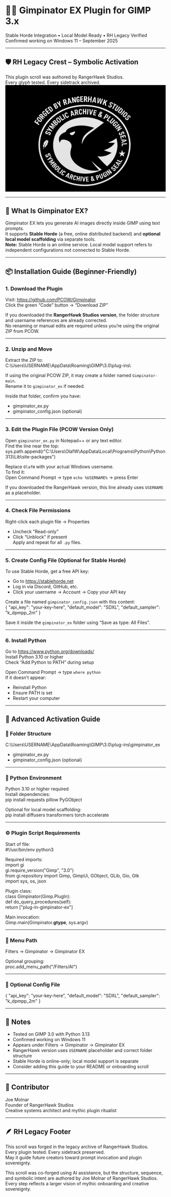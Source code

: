# 🧙‍♂️ Gimpinator EX Plugin for GIMP 3.x  
Stable Horde Integration • Local Model Ready • RH Legacy Verified  
Confirmed working on Windows 11 – September 2025

---

## 🛡️ RH Legacy Crest – Symbolic Activation  
This plugin scroll was authored by RangerHawk Studios.  
Every glyph tested. Every sidetrack archived.  
![RH Legacy Crest](../assets/crest.png)



---

## 🌱 What Is Gimpinator EX?  
Gimpinator EX lets you generate AI images directly inside GIMP using text prompts.  
It supports **Stable Horde** (a free, online distributed backend) and **optional local model scaffolding** via separate tools.  
**Note:** Stable Horde is an online service. Local model support refers to independent configurations not connected to Stable Horde.

---

## 📦 Installation Guide (Beginner-Friendly)  

### 1. Download the Plugin  
Visit: https://github.com/PCOW/Gimpinator  
Click the green “Code” button → “Download ZIP”  

If you downloaded the **RangerHawk Studios version**, the folder structure and username references are already corrected.  
No renaming or manual edits are required unless you’re using the original ZIP from PCOW.

---

### 2. Unzip and Move  
Extract the ZIP to:  
C:\Users\USERNAME\AppData\Roaming\GIMP\3.0\plug-ins\  

If using the original PCOW ZIP, it may create a folder named `Gimpinator-main`.  
Rename it to `gimpinator_ex` if needed.  

Inside that folder, confirm you have:  
- gimpinator_ex.py  
- gimpinator_config.json (optional)

---

### 3. Edit the Plugin File (PCOW Version Only)  
Open `gimpinator_ex.py` in Notepad++ or any text editor.  
Find the line near the top:  
sys.path.append(r"C:\Users\OlafW\AppData\Local\Programs\Python\Python313\Lib\site-packages")  

Replace `OlafW` with your actual Windows username.  
To find it:  
Open Command Prompt → type `echo %USERNAME%` → press Enter  

If you downloaded the RangerHawk version, this line already uses `USERNAME` as a placeholder.

---

### 4. Check File Permissions  
Right-click each plugin file → Properties  
- Uncheck “Read-only”  
- Click “Unblock” if present  
Apply and repeat for all `.py` files.

---

### 5. Create Config File (Optional for Stable Horde)  
To use Stable Horde, get a free API key:  
- Go to https://stablehorde.net  
- Log in via Discord, GitHub, etc.  
- Click your username → Account → Copy your API key  

Create a file named `gimpinator_config.json` with this content:  
{ "api_key": "your-key-here", "default_model": "SDXL", "default_sampler": "k_dpmpp_2m" }  

Save it inside the `gimpinator_ex` folder using “Save as type: All Files”.

---

### 6. Install Python  
Go to https://www.python.org/downloads/  
Install Python 3.10 or higher  
Check “Add Python to PATH” during setup  

Open Command Prompt → type `where python`  
If it doesn’t appear:  
- Reinstall Python  
- Ensure PATH is set  
- Restart your computer

---

## 🧠 Advanced Activation Guide  

### 📁 Folder Structure  
C:\Users\USERNAME\AppData\Roaming\GIMP\3.0\plug-ins\gimpinator_ex  
- gimpinator_ex.py  
- gimpinator_config.json (optional)

---

### 🐍 Python Environment  
Python 3.10 or higher required  
Install dependencies:  
pip install requests pillow PyGObject  

Optional for local model scaffolding:  
pip install diffusers transformers torch accelerate

---

### ⚙️ Plugin Script Requirements  
Start of file:  
#!/usr/bin/env python3  

Required imports:  
import gi  
gi.require_version("Gimp", "3.0")  
from gi.repository import Gimp, GimpUi, GObject, GLib, Gio, Gtk  
import sys, os, json  

Plugin class:  
class Gimpinator(Gimp.PlugIn):  
    def do_query_procedures(self):  
        return ["plug-in-gimpinator-ex"]  

Main invocation:  
Gimp.main(Gimpinator.__gtype__, sys.argv)

---

### 🧭 Menu Path  
Filters → Gimpinator → Gimpinator EX  

Optional grouping:  
proc.add_menu_path("<Image>/Filters/AI")

---

### 🔐 Optional Config File  
{ "api_key": "your-key-here", "default_model": "SDXL", "default_sampler": "k_dpmpp_2m" }

---

## 🧾 Notes  
- Tested on GIMP 3.0 with Python 3.13  
- Confirmed working on Windows 11  
- Appears under Filters → Gimpinator → Gimpinator EX  
- RangerHawk version uses `USERNAME` placeholder and correct folder structure  
- Stable Horde is online-only; local model support is separate  
- Consider adding this guide to your README or onboarding scroll

---

## 🧙 Contributor  
Joe Molnar  
Founder of RangerHawk Studios  
Creative systems architect and mythic plugin ritualist

---

## 🪶 RH Legacy Footer  
This scroll was forged in the legacy archive of RangerHawk Studios.  
Every plugin tested. Every sidetrack preserved.  
May it guide future creators toward prompt invocation and plugin sovereignty.  

This scroll was co-forged using AI assistance, but the structure, sequence, and symbolic intent are authored by Joe Molnar of RangerHawk Studios.  
Every step reflects a larger vision of mythic onboarding and creative sovereignty.
